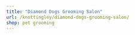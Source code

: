 ```yaml
---
title: "Diamond Dogs Grooming Salon"
url: /knottingley/diamond-dogs-grooming-salon/
shop: pet grooming
---
```

